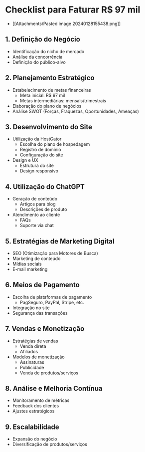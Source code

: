 
# Checklist para Faturar R$ 97 mil
- [[Attachments/Pasted image 20240128155438.png]]

## 1. Definição do Negócio
- Identificação do nicho de mercado
- Análise da concorrência
- Definição do público-alvo

## 2. Planejamento Estratégico
- Estabelecimento de metas financeiras
  - Meta inicial: R$ 97 mil
  - Metas intermediárias: mensais/trimestrais
- Elaboração do plano de negócios
- Análise SWOT (Forças, Fraquezas, Oportunidades, Ameaças)

## 3. Desenvolvimento do Site
- Utilização da HostGator
  - Escolha do plano de hospedagem
  - Registro de domínio
  - Configuração do site
- Design e UX
  - Estrutura do site
  - Design responsivo

## 4. Utilização do ChatGPT
- Geração de conteúdo
  - Artigos para blog
  - Descrições de produto
- Atendimento ao cliente
  - FAQs
  - Suporte via chat

## 5. Estratégias de Marketing Digital
- SEO (Otimização para Motores de Busca)
- Marketing de conteúdo
- Mídias sociais
- E-mail marketing

## 6. Meios de Pagamento
- Escolha de plataformas de pagamento
  - PagSeguro, PayPal, Stripe, etc.
- Integração no site
- Segurança das transações

## 7. Vendas e Monetização
- Estratégias de vendas
  - Venda direta
  - Afiliados
- Modelos de monetização
  - Assinaturas
  - Publicidade
  - Venda de produtos/serviços

## 8. Análise e Melhoria Contínua
- Monitoramento de métricas
- Feedback dos clientes
- Ajustes estratégicos

## 9. Escalabilidade
- Expansão do negócio
- Diversificação de produtos/serviços

